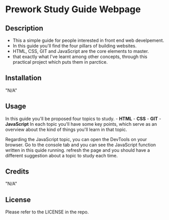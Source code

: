  # Prework Study Guide Webpage


## Description

- This a simple guide for people interested in front end web develpement.
- In this guide you'll find the four pillars of building websites.
- HTML, CSS, GIT and JavaScript are the core elements to master.
- that exactly what I've learnt among other concepts, through this practical project which puts them in parctice.


## Installation

"N/A"


## Usage

In this guide you'll be proposed four topics to study. - **HTML** - **CSS** - **GIT** - **JavaScript**   In each topic you'll have some key points, which serve as an overview about the kind of things you'll learn in that topic.

Regarding the JavaScript topic, you can open the DevTools on your browser.   Go to the console tab and you can see the JavaScript function written in this quide running.  refresh the page and you should have a different suggestion about a topic to study each time.


## Credits

"N/A"


## License

Please refer to the LICENSE in the repo.
